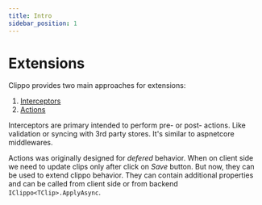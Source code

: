 ```yaml
---
title: Intro
sidebar_position: 1
---
```


# Extensions

Clippo provides two main approaches for extensions:

1. [Interceptors](/docs/extensions/extensions-interceptors)
1. [Actions](/docs/extensions/extensions-actions)

Interceptors are primary intended to perform pre- or post- actions.
Like validation or syncing with 3rd party stores. It's similar to aspnetcore middlewares.

Actions was originally designed for _defered_ behavior. When on client side we need to update clips only
after click on _Save_ button. But now, they can be used to extend clippo behavior. They can contain additional properties
and can be called from client side or from backend `IClippo<TClip>.ApplyAsync`.
